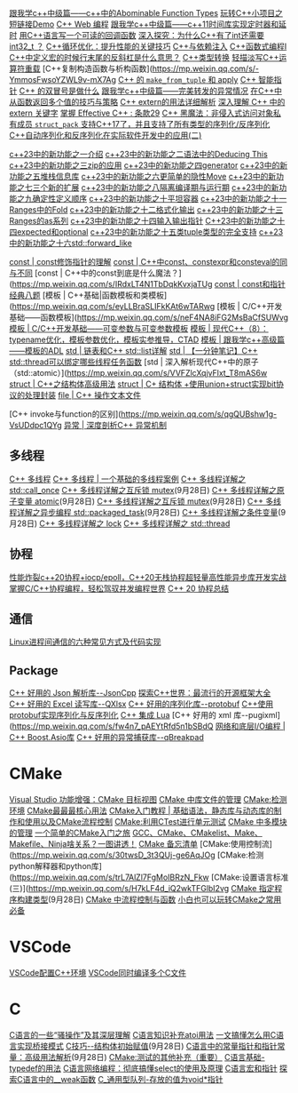 [跟我学c++中级篇——c++中的Abominable Function Types](https://mp.weixin.qq.com/s/_x_ZeLgzHYQmwr5fsmRD2g)
[玩转C++小项目之短链接Demo](https://mp.weixin.qq.com/s/CWs6At3QjccU2tt4SWpVsg)
[C++ Web 编程](https://mp.weixin.qq.com/s/S8G_6t3cYRHPO7cXqKPQyQ)
[跟我学c++中级篇——c++11时间库实现定时器和延时](https://mp.weixin.qq.com/s/zRDc6Vgg34U43yy_FrnwkA)
[用C++语言写一个可读的回调函数](https://mp.weixin.qq.com/s/pLhNLmx9BrLaIerfabL8yA)
[深入探究：为什么C++有了int还需要int32_t ？](https://mp.weixin.qq.com/s/xj461SWBISrYY_ZEWEAwRA)
[C++循环优化：提升性能的关键技巧](https://mp.weixin.qq.com/s/DiIGtUw8XmSmb4euY9HyhQ)
[C++与依赖注入](https://mp.weixin.qq.com/s/dNXp7Y7fL8b9t-YMJAVUGQ)
[C++函数式编程Ⅰ](https://mp.weixin.qq.com/s/AUGVjkbZn32zPM3utBeV0w)
[C++中定义宏的时候行末尾的反斜杠是什么意思？](https://mp.weixin.qq.com/s/-eK2QXFeC-InfQrx4gR8zg)
[C++类型转换](https://mp.weixin.qq.com/s/QXpsX1XmWy1Yglt7yE56yA)
[轻描淡写C++运算符重载](https://mp.weixin.qq.com/s/_CMuDS6NMC2QPrpBdmi40Q)
[C++复制构造函数与析构函数](https://mp.weixin.qq.com/s/-YmmosFwsoYZWL9v-mX7Ag
[C++ 的 `make_from_tuple` 和 apply](https://mp.weixin.qq.com/s/fBh9nR89zWEoQiOBVahnBQ)
[C++ 智能指针](https://mp.weixin.qq.com/s/JHyvDPngjjL2QRZ_nkRirA)
[C++ 的双冒号是做什么](https://mp.weixin.qq.com/s/lHnWHeyGz6N9cskTr6pZ3Q)
[跟我学c++中级篇——完美转发的异常情况](https://mp.weixin.qq.com/s/uOmFyN2WhCitpkgTHiBWCQ)
[在C++中从函数返回多个值的技巧与策略](https://mp.weixin.qq.com/s/H7EnDIOzA8JnXZqqApWMfw)
[C++ extern的用法详细解析](https://mp.weixin.qq.com/s/22AEmGFcyvirWrZeCJumow)
[深入理解 C++ 中的 extern 关键字](https://mp.weixin.qq.com/s/wy7MQI42u0BlM9-3fzJ2Yw)
[掌握 Effective C++ : 条款29](https://mp.weixin.qq.com/s/dYBP0URrw0TIHefKJ23gqg)
[C++ 黑魔法：非侵入式访问对象私有成员  ](https://mp.weixin.qq.com/s/bx9f5H1g7bRSOLG2JGg-pA)
[`struct_pack` 支持C++17了，并且支持了所有类型的序列化/反序列化](https://mp.weixin.qq.com/s/wt0lSSAgvLAb_vNjlV5N5w)
[C++自动序列化和反序列化在实际软件开发中的应用(二)](https://mp.weixin.qq.com/s/4YNj0iSkS4vgspk3WSXUTw)

[c++23中的新功能之一介绍](http://mp.weixin.qq.com/s?__biz=MzU0OTkzNjU2OA==&mid=2247485094&idx=1&sn=aefed4b6b72bd59f2bdce8de47c7d22c)
[c++23中的新功能之二语法中的Deducing This](http://mp.weixin.qq.com/s?__biz=MzU0OTkzNjU2OA==&mid=2247485102&idx=1&sn=47384ac68b20f75fc11af476d74ae766)
[c++23中的新功能之三zip的应用](http://mp.weixin.qq.com/s?__biz=MzU0OTkzNjU2OA==&mid=2247485106&idx=1&sn=0c585896a6195555dd1b6a173f9c6d2e)
[c++23中的新功能之四generator](http://mp.weixin.qq.com/s?__biz=MzU0OTkzNjU2OA==&mid=2247485114&idx=1&sn=0501fda5ed0eea528399cbc7b359fb31)
[c++23中的新功能之五堆栈信息库](http://mp.weixin.qq.com/s?__biz=MzU0OTkzNjU2OA==&mid=2247485177&idx=1&sn=b1a55b42e7cfccd9fa7a455e37923784)
[c++23中的新功能之六更简单的隐性Move](http://mp.weixin.qq.com/s?__biz=MzU0OTkzNjU2OA==&mid=2247485181&idx=1&sn=e5f7b6d1189b4ee78dc72e3c327f8e0d)
[c++23中的新功能之七三个新的扩展](http://mp.weixin.qq.com/s?__biz=MzU0OTkzNjU2OA==&mid=2247485185&idx=1&sn=18834556a8d6cbfe8c1db0a09adf6650)
[c++23中的新功能之八隔离编译期与运行期](https://mp.weixin.qq.com/s/RlPio8c2VYfOSmlqE11F8w)
[c++23中的新功能之九确定性定义顺序](https://mp.weixin.qq.com/s/WzOA4QZTAGABgbOggAgOEw)
[c++23中的新功能之十平坦容器](http://mp.weixin.qq.com/s?__biz=MzU0OTkzNjU2OA==&mid=2247485217&idx=1&sn=2ec1f9de3f738770feb0df1f5f042c4c)
[c++23中的新功能之十一Ranges中的Fold](http://mp.weixin.qq.com/s?__biz=MzU0OTkzNjU2OA==&mid=2247485242&idx=1&sn=ecdf8426cb87b8651d94db9ff934e223)
[c++23中的新功能之十二格式化输出](https://mp.weixin.qq.com/s/jRwGxAslchCwWJzD-74laA)
[c++23中的新功能之十三Ranges的as系列](http://mp.weixin.qq.com/s?__biz=MzU0OTkzNjU2OA==&mid=2247485324&idx=1&sn=f762b3a3cbac57c40fb9de188cca8608)
[c++23中的新功能之十四输入输出指针](https://mp.weixin.qq.com/s/1Pz4ZO3XbaW_sJHEfKwuDg)
[C++23中的新功能之十四expected和optional](https://mp.weixin.qq.com/s/X6ISOR3wD6HmcgWKJhzceg)
[c++23中的新功能之十五类tuple类型的完全支持](https://mp.weixin.qq.com/s/e3ogdOWEu9y6vW9n-ZEWWA)
[c++23中的新功能之十六std::forward_like](https://mp.weixin.qq.com/s/Pb7pjEKvSXMTvUjlFxWuag)

[const | const修饰指针的理解](https://mp.weixin.qq.com/s/JF_EwyA9hKakj1yDLJ3_ew)
[const | C++中const、constexpr和consteval的同与不同](https://mp.weixin.qq.com/s/C-Rl1BvlrYZRQh0EU4Kz9A)
[const | C++中的const到底是什么魔法？](https://mp.weixin.qq.com/s/IRdxLT4N1TbDqkKvxjaTUg
[const | const和指针经典八题](https://mp.weixin.qq.com/s/8WFg5aDBvQlhNVAzuZ8c0A)
[模板 | C++基础|函数模板和类模板](https://mp.weixin.qq.com/s/eyLLBraSLIFkKAt6wTARwg
[模板 | C/C++开发基础——函数模板](https://mp.weixin.qq.com/s/neF4NA8iFG2MsBaCfSUWvg
[模板 | C/C++开发基础——可变参数与可变参数模板](https://mp.weixin.qq.com/s/LeRby8HFneZm4Te_K7NlaA)
[模板 | 现代C++（8）：typename优化，模板参数优化，模板实参推导，CTAD](https://mp.weixin.qq.com/s/4Ok6BOuHDYu_u8CV6G2Tog)
[模板 | 跟我学c++高级篇——模板的ADL](https://mp.weixin.qq.com/s/d-denCz2O2ypNB_JFbo68Q)
[std | 链表和C++ std::list详解](https://mp.weixin.qq.com/s/aE3wvZ6UAWKlvehWzuyn9A)
[std | 【一分钟笔记】C++ std::thread可以绑定哪些线程任务函数](https://mp.weixin.qq.com/s/ut7kuTRcW5nlE3ap8Ce3Bw)
[std | 深入解析现代C++中的原子（std::atomic）](https://mp.weixin.qq.com/s/VVFZlcXqjvFlxt_T8mAS6w
[struct | C++之结构体高级用法](https://mp.weixin.qq.com/s/UmkjrJITMmuIMEDdswrcig)
[struct | C+ 结构体 +使用union+struct实现bit协议的处理封装](https://mp.weixin.qq.com/s/2J_aZzs23O9PYdzeFlbWZw)
[file | C++ 操作文本文件](https://mp.weixin.qq.com/s/VZN2njLARlIiM5ddZKHP7g)

[C++ invoke与function的区别](https://mp.weixin.qq.com/s/qgQUBshw1g-VsUDdpc1QYg
[异常 | 深度剖析C++ 异常机制](https://mp.weixin.qq.com/s/wO7S4_opnJySQMG0o5ApEw)

## 多线程
[C++ 多线程](https://mp.weixin.qq.com/s/4P_8YNZx5I0mEp4uPMtc3g)
[C++ 多线程 | 一个基础的多线程案例](https://mp.weixin.qq.com/s/b8LIo9LhutMKXDfzXNK9Vw)
[C++ 多线程详解之 std::call_once](https://mp.weixin.qq.com/s/M9eLb0tvfTMr3p63Iujl3g)
[C++ 多线程详解之互斥锁 mutex](https://mp.weixin.qq.com/s/E3efgIowdpEJPSpV9TyAQQ)(9月28日)
[C++ 多线程详解之原子变量 atomic](https://mp.weixin.qq.com/s/eHlIB9rzJvkf3orDSLR4yw)(9月28日)
[C++ 多线程详解之互斥锁 mutex](https://mp.weixin.qq.com/s/E3efgIowdpEJPSpV9TyAQQ)(9月28日)
[C++ 多线程详解之异步编程 std::packaged_task](https://mp.weixin.qq.com/s/NV_BUok_O_ATxasL8pnHZg)(9月28日)
[C++ 多线程详解之条件变量](https://mp.weixin.qq.com/s/wpyza9qkq1-BwpBcrPE2BA)(9月28日)
[C++ 多线程详解之 lock](https://mp.weixin.qq.com/s/j-LQC7d8nLkUYldr-m6YSA)
[C++ 多线程详解之 std::thread](https://mp.weixin.qq.com/s/KDz8FyRcfqCIBCZjmkxvRA)

## 协程
[性能炸裂c++20协程+iocp/epoll，C++20无栈协程超轻量高性能异步库开发实战](https://mp.weixin.qq.com/s/ypxJkt7NLapQCuPhjZodZQ)
[掌握C/C++协程编程，轻松驾驭并发编程世界](https://mp.weixin.qq.com/s/xsgrzYh4w0r9_4uzTAVw_w)
[C++ 20 协程总结](https://mp.weixin.qq.com/s/r-KpExzWBEVQwDnO8FxtBA)

## 通信
[Linux进程间通信的六种常见方式及代码实现](https://mp.weixin.qq.com/s/qz5bJ_y2NGWuWdC3U3u0lQ)

## Package
[C++ 好用的 Json 解析库--JsonCpp](https://mp.weixin.qq.com/s/ghBTjt50CugNefXm5cd8qQ)
[探索C++世界：最流行的开源框架大全](https://mp.weixin.qq.com/s/cWcEVt7ujhiZzI3VIt_Zjw)
[C++ 好用的 Excel 读写库--QXlsx](https://mp.weixin.qq.com/s/qIAYeaAIls7pUsc310YjXA)
[C++ 好用的序列化库--protobuf](https://mp.weixin.qq.com/s/b_0zdvoK2sTbFK9RRG_iKQ)
[C++使用protobuf实现序列化与反序列化](https://mp.weixin.qq.com/s/1Csoe8J9-sdnWbKVkh9wvg)
[C++ 集成 Lua](https://mp.weixin.qq.com/s/vAWcWfbH3OX0TsecD2RcAQ)
[C++ 好用的 xml 库--pugixml](https://mp.weixin.qq.com/s/fw4n7_pAEYtRfd5n1bSBdQ
[网络和底层I/O编程 | C++ Boost.Asio库](https://mp.weixin.qq.com/s/36-v9HKaTNtSt1V1wlNpmw)
[C++ 好用的异常捕获库--qBreakpad](https://mp.weixin.qq.com/s/Hz2ZUO9zeC2Trytq0PgXIg)

# CMake
[Visual Studio 功能增强：CMake 目标视图](https://mp.weixin.qq.com/s/iNMX4vqwE3F_gVWZnKgLbA)
[CMake 中库文件的管理](https://mp.weixin.qq.com/s/n_rPdaqPeckW9iO_KyQ5rg)
[CMake:检测环境](https://mp.weixin.qq.com/s/OMSe7xkCgPEtm09Db8_YwQ)
[CMake最最最核心用法](https://mp.weixin.qq.com/s/uR78kMs6z38FzHRCIjgHeA)
[CMake入门教程 | 基础语法，静态库与动态库的制作和使用以及CMake流程控制](https://mp.weixin.qq.com/s/O90prTpwlIRQv8Tew3RMVw)
[CMake:利用CTest进行单元测试](https://mp.weixin.qq.com/s/OfC2CvAUFGMrTIh9FrR2XA)
[CMake 中多模块的管理](https://mp.weixin.qq.com/s/xPwWF0DVC3hqYZRR8MxWEA)
[一个简单的CMake入门之旅](https://mp.weixin.qq.com/s/nJcTKrjxF7je7Xy0oIfZ5g)
[GCC、CMake、CMakelist、Make、Makefile、Ninja啥关系？一图讲透！](https://mp.weixin.qq.com/s/a9iKuVEl6_TFrhbpjTejGw)
[CMake 备忘清单](https://mp.weixin.qq.com/s/N6mbeCOVC8q3QTwdVAZHdw)
[CMake:使用控制流](https://mp.weixin.qq.com/s/30twsD_3t3QUj-ge6AqJOg
[CMake:检测python解释器和python库](https://mp.weixin.qq.com/s/trL7AlZl7FgMoIBRzN_Fkw
[CMake:设置语言标准(三)](https://mp.weixin.qq.com/s/H7kLF4d_iQ2wkTFGlbI2vg
[CMake 指定程序构建类型](https://mp.weixin.qq.com/s/JOi6WA_uclvmdeTF2qjVXg)(9月28日)
[CMake 中流程控制与函数](https://mp.weixin.qq.com/s/T-mt9Mrh9BKny5wBeC3Htg)
[小白也可以玩转CMake之常用必备](https://mp.weixin.qq.com/s/pWbiS_fvbhrrJxSBXD6Mfw)


# VSCode
[VSCode配置C++环境](https://mp.weixin.qq.com/s/JIW8h_HDPf2BdrTnOqTPFQ)
[VSCode同时编译多个C文件](https://mp.weixin.qq.com/s/qY-ZuwVP3BCvh4_ZxETN7Q)

# C
[C语言的一些“骚操作”及其深层理解](https://mp.weixin.qq.com/s/6ISBoxQCsZuDU3031_AulA)
[C语言知识补充atoi用法](https://mp.weixin.qq.com/s/K8AXlypNQhNf4HlNMEOyng)
[一文搞懂怎么用C语言实现桥接模式](https://mp.weixin.qq.com/s/zqIEkSuNnPf5un6SwjqNTQ)
[C技巧--结构体初始赋值](https://mp.weixin.qq.com/s/C04daBO8PZ9dVff4bmzEuw)(9月28日)
[C语言中的常量指针和指针常量：高级用法解析](https://mp.weixin.qq.com/s/R0mSIi6BU03qGGSrgHC0AA)(9月28日)
[CMake:测试的其他补充（重要）](https://mp.weixin.qq.com/s/Zf3LpI5ZDqpNewhA3lVMpw)
[C语言基础-typedef的用法](https://mp.weixin.qq.com/s/Kt1Vl-2IUrN1Bw76hilvJA)
[C语言网络编程：彻底搞懂select的使用及原理](https://mp.weixin.qq.com/s/VSIRbQr93xVtdAKNOAFLnQ)
[C语言宏和指针](https://mp.weixin.qq.com/s/taTXHq4hp40coVghnjsuUA)
[探索C语言中的__weak函数](https://mp.weixin.qq.com/s/b01JhGrSYLWY7dWZ1Ggn3A)
[C_通用型队列-存放的值为void*指针](https://mp.weixin.qq.com/s/deel5hIY--0RRdrnmpW8Mw)
